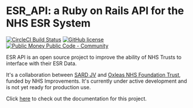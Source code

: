 # ESR_API: a Ruby on Rails API for the NHS ESR System

[![CircleCI Build Status](https://circleci.com/gh/sardjv/esr_api.svg?style=shield)](https://circleci.com/gh/sardjv/esr_api)
[![GitHub license](https://img.shields.io/badge/license-MIT-blue.svg)](https://github.com/sardjv/esr_api/blob/master/LICENSE)
[![Public Money Public Code - Community](https://img.shields.io/badge/Public_Money_Public_Code-Community-2ea44f)](https://publicmoneypubliccode.org.uk/)

ESR API is an open source project to improve the ability of NHS Trusts to interface with their ESR Data.

It's a collaboration between [SARD JV](https://sardjv.co.uk/) and [Oxleas NHS Foundation Trust](http://oxleas.nhs.uk/), funded by NHS Improvements. It's currently under active development and is not yet ready for production use.

Click [here](https://sardjv.github.io/esr_api/) to check out the documentation for this project.
